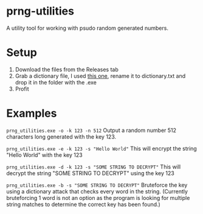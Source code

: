 # prng-utilities

A utility tool for working with psudo random generated numbers.

# Setup
1. Download the files from the Releases tab
2. Grab a dictionary file, I used [this one](https://github.com/dwyl/english-words), rename it to dictionary.txt and drop it in the folder with the .exe
3. Profit

# Examples
``` prng_utilities.exe -o -k 123 -n 512 ```
Output a random number 512 characters long generated with the key 123.

``` prng_utilities.exe -e -k 123 -s "Hello World" ```
This will encrypt the string "Hello World" with the key 123

``` prng_utilities.exe -d -k 123 -s "SOME STRING TO DECRYPT" ```
This will decrypt the string "SOME STRING TO DECRYPT" using the key 123

``` prng_utilities.exe -b -s "SOME STRING TO DECRYPT" ```
Bruteforce the key using a dictionary attack that checks every word in the string. (Currently bruteforcing 1 word is not an option as the program is looking for multiple string matches to determine the correct key has been found.)
